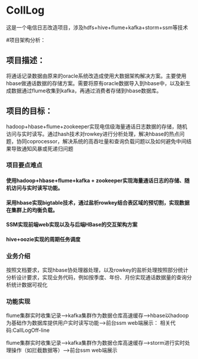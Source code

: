# CollLog
这是一个电信日志改造项目，涉及hdfs+hive+flume+kafka+storm+ssm等技术

#项目架构分析：

## 项目描述：

将通话记录数据由原来的oracle系统改造成使用大数据架构解决方案。主要使用hbase做通话数据的存储方案。需要将原有oracle数据导入到hbase中，以及新生成数据通过flume收集到kafka，再通过消费者存储到hbase数据库。

## 项目的目标：

hadoop+hbase+flume+zookeeper实现电信级海量通话日志数据的存储，随机访问与实时读写。通过hash技术对rowkey进行分析处理，解决hbase的热点问题，协同coprocessor，解决系统的高吞吐量和查询负载问题以及如何避免中间结果导致通知风暴或死递归问题

### 项目要点难点

#### 使用hadoop+hbase+flume+kafka + zookeeper实现海量通话日志的存储、随机访问与实时读写功能。 

#### 采用hbase实现bigtable技术，通过盐析rowkey结合表区域的预切割，实现数据在集群上的均衡负载。

#### SSM实现前端web实现以及与后端HBase的交互架构方案

#### hive+oozie实现的周期任务调度

### 业务介绍

按照文档要求，实现hbase协处理器处理，以及rowkey的盐析处理按照部分统计分析设计要求，实现业务代码，例如按季度、年份、月份实现通话数据量的查询分析统计数据可视化

### 功能实现

flume集群实时收集记录—>kafka集群作为数据仓库高速缓存—>hbase以hadoop为基础作为数据库提供用户实时读写功能—>前台ssm web端展示：
  相关代码:CallLogOff-line

flume集群实时收集记录—>kafka集群作为数据仓库高速缓存—>storm进行实时处理操作（如拦截数据等）—>前台ssm web端展示 
